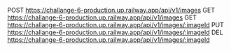 POST https://challange-6-production.up.railway.app/api/v1/images
GET  https://challange-6-production.up.railway.app/api/v1/images
GET  https://challange-6-production.up.railway.app/api/v1/images/:imageId
PUT  https://challange-6-production.up.railway.app/api/v1/images/:imageId
DEL  https://challange-6-production.up.railway.app/api/v1/images/:imageId